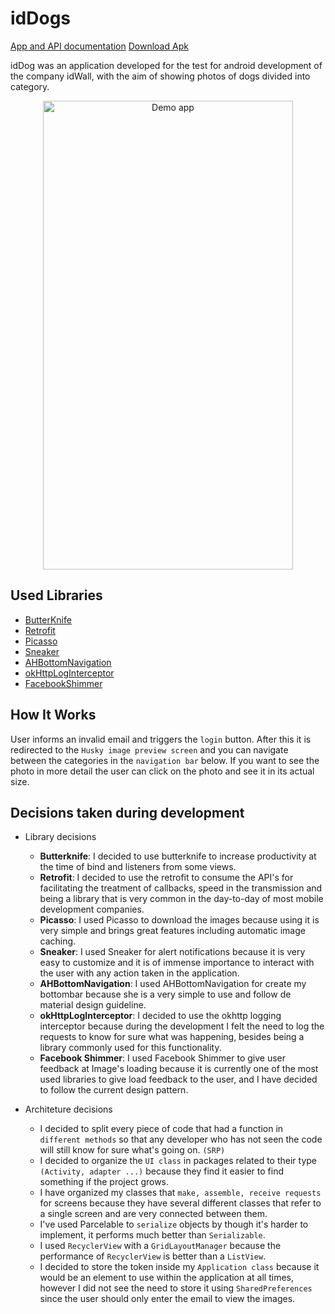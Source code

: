 # idDogs

[App and API documentation](https://github.com/idwall/desafios-iddog)
[Download Apk](https://goo.gl/LZY98q)

idDog was an application developed for the test for android development of the company idWall, with the aim of showing photos of dogs divided into category.

<p align="center">
  <img src="http://i.imgur.com/Y70t6OM.gif" alt="Demo app"
       width="400" height="750">
</p>


## Used Libraries
* [ButterKnife](https://github.com/JakeWharton/butterknife)
* [Retrofit](https://github.com/square/retrofit)
* [Picasso](https://github.com/square/picasso)
* [Sneaker](https://github.com/Hamadakram/Sneaker)
* [AHBottomNavigation](https://github.com/aurelhubert/ahbottomnavigation)
* [okHttpLogInterceptor](https://github.com/square/okhttp/tree/master/okhttp-logging-interceptor)
* [FacebookShimmer](https://github.com/facebook/Shimmer)


## How It Works

User informs an invalid email and triggers the `login` button. After this it is redirected to the `Husky image preview screen` and you can navigate between the categories in the `navigation bar` below. If you want to see the photo in more detail the user can click on the photo and see it in its actual size.


## Decisions taken during development
  - Library decisions
    - **Butterknife**: I decided to use butterknife to increase productivity at the time of bind and listeners from some views.
    - **Retrofit**: I decided to use the retrofit to consume the API's for facilitating the treatment of callbacks, speed in the  transmission and being a library that is very common in the day-to-day of most mobile development companies.
    - **Picasso**: I used Picasso to download the images because using it is very simple and brings great features including automatic image caching.
    - **Sneaker**: I used Sneaker for alert notifications because it is very easy to customize and it is of immense importance to interact with the user with any action taken in the application.
    - **AHBottomNavigation**: I used AHBottomNavigation for create my bottombar because she is a very simple to use and follow de material design guideline.
    - **okHttpLogInterceptor**: I decided to use the okhttp logging interceptor because during the development I felt the need to log the requests to know for sure what was happening, besides being a library commonly used for this functionality.
    - **Facebook Shimmer**: I used Facebook Shimmer to give user feedback at Image's loading because it is currently one of the most used libraries to give load feedback to the user, and I have decided to follow the current design pattern.
  
  - Architeture decisions
    - I decided to split every piece of code that had a function in `different methods` so that any developer who has not seen the code will still know for sure what's going on. `(SRP)`
    - I decided to organize the `UI class` in packages related to their type `(Activity, adapter ...)` because they find it easier to find something if the project grows.
    - I have organized my classes that `make, assemble, receive requests` for screens because they have several different classes that refer to a single screen and are very connected between them.
    - I've used Parcelable to `serialize` objects by though it's harder to implement, it performs much better than `Serializable`.
    - I used `RecyclerView` with a `GridLayoutManager` because the performance of `RecyclerView` is better than a `ListView`.
    - I decided to store the token inside my `Application class` because it would be an element to use within the application at all times, however I did not see the need to store it using `SharedPreferences` since the user should only enter the email to view the images.



